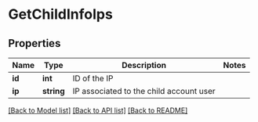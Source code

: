 # GetChildInfoIps

## Properties
Name | Type | Description | Notes
------------ | ------------- | ------------- | -------------
**id** | **int** | ID of the IP | 
**ip** | **string** | IP associated to the child account user | 

[[Back to Model list]](../../README.md#documentation-for-models) [[Back to API list]](../../README.md#documentation-for-api-endpoints) [[Back to README]](../../README.md)


